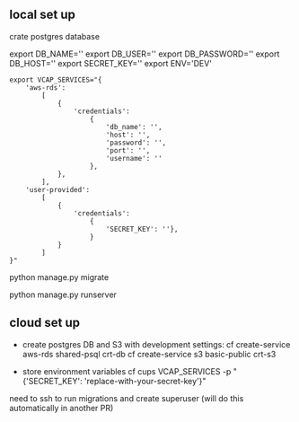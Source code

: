 

## local set up

crate postgres database

export DB_NAME=''
export DB_USER=''
export DB_PASSWORD=''
export DB_HOST=''
export SECRET_KEY=''
export ENV='DEV'

    export VCAP_SERVICES="{
        'aws-rds':
            [
                {
                    'credentials':
                        {
                            'db_name': '',
                            'host': '',
                            'password': '',
                            'port': '',
                            'username': ''
                        },
                },
            ],
        'user-provided':
            [
                {
                    'credentials':
                        {
                            'SECRET_KEY': ''},
                        }
                }
            ]
    }"

python manage.py migrate

python manage.py runserver



## cloud set up

- create postgres DB and S3 with development settings:
 cf create-service aws-rds shared-psql crt-db
 cf create-service s3 basic-public crt-s3

- store environment variables
 cf cups VCAP_SERVICES -p "{'SECRET_KEY': 'replace-with-your-secret-key'}"


 need to ssh to run migrations and create superuser (will do this automatically in another PR)
